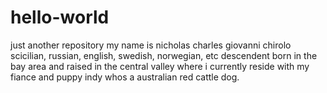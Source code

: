 # hello-world
just another repository
my name is nicholas charles giovanni chirolo scicilian, russian, english, swedish, norwegian, etc descendent born in the bay area and raised in the central valley where i currently reside with my fiance and puppy indy whos a australian red cattle dog.
